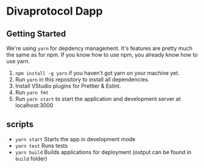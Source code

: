 # Divaprotocol Dapp

## Getting Started

We're using `yarn` for depdency management. It's features are pretty much the same as for npm. If you know how to use npm, you already know how to use yarn.

1. `npm install -g yarn` if you haven't got yarn on your machine yet.
2. Run `yarn` in this repository to install all dependencies.
3. Install VStudio plugins for Prettier & Eslint.
4. Run `yarn fmt`  
5. Run `yarn start` to start the application and development server at localhost:3000


## scripts

- `yarn start` Starts the app in development mode
- `yarn test` Runs tests
- `yarn build` Builds applications for deployment (output can be found in `build` folder)
